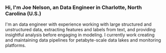 ### Hi, I'm Joe Nelson, an Data Engineer in Charlotte, North Carolina (U.S.)

I'm an data engineer with experience working with large structured and unstructured data, extracting features and labels from text, and providing insightful analysis before engaging in modeling. I currently work creating and maintaining data pipelines for petabyte-scale data lakes and monitoring platforms. 


<!--
**jnels13/jnels13** is a ✨ _special_ ✨ repository because its `README.md` (this file) appears on your GitHub profile.

Here are some ideas to get you started:

- 🔭 I’m currently working on ...
- 🌱 I’m currently learning ...
- 👯 I’m looking to collaborate on ...
- 🤔 I’m looking for help with ...
- 💬 Ask me about ...
- 📫 How to reach me: ...
- 😄 Pronouns: ...
- ⚡ Fun fact: ...
-->

